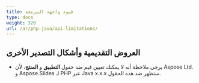 ```yaml
---
title: قيود واجهة البرمجة
type: docs
weight: 320
url: /ar/php-java/api-limitations/
---
```


## **العروض التقديمية وأشكال التصدير الأخرى**
- يرجى ملاحظة أنه لا يمكنك تعيين قيم ضد حقول **التطبيق** و **المنتج**، لأن Aspose Ltd. و Aspose.Slides لـ PHP عبر Java x.x.x ستظهر ضد هذه الحقول.